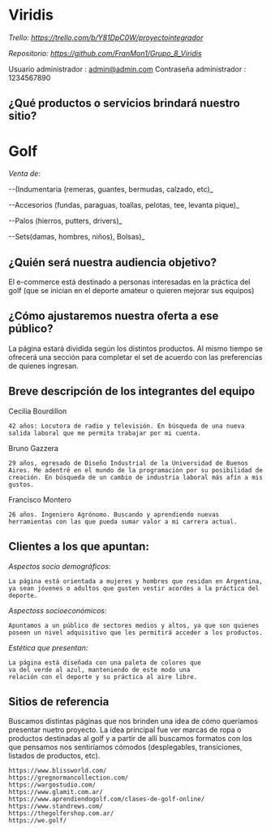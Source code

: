 # Viridis

_Trello: https://trello.com/b/Y81DpC0W/proyectointegrador_

_Repositorio: https://github.com/FranMon1/Grupo_8_Viridis_

Usuario administrador : admin@admin.com
Contraseña administrador :  1234567890

## ¿Qué productos o servicios brindará nuestro sitio?

# Golf 

_Venta de:_ 

--(Indumentaria (remeras, guantes, 
bermudas, calzado, etc)_

--Accesorios (fundas, paraguas, 
toallas, pelotas, tee, levanta pique)_

--Palos (hierros, putters, drivers)_

--Sets(damas, hombres, niños), Bolsas)_

## ¿Quién será nuestra audiencia objetivo?

El e-commerce está destinado a personas interesadas en la práctica del golf (que se inician en el deporte amateur o quieren mejorar sus equipos)

## ¿Cómo ajustaremos nuestra oferta a ese público?

La página estará dividida según los distintos productos. Al mismo tiempo se ofrecerá una sección para completar el set de acuerdo con las preferencias de quienes ingresan. 

## Breve descripción de los integrantes del equipo

Cecilia Bourdillon
```
42 años: Locutora de radio y televisión. En búsqueda de una nueva salida laboral que me permita trabajar por mi cuenta.
```
Bruno Gazzera
```
29 años, egresado de Diseño Industrial de la Universidad de Buenos Aires. Me adentré en el mundo de la programación por su posibilidad de creación. En búsqueda de un cambio de industria laboral más afín a mis gustos.

```
Francisco Montero
```
26 años. Ingeniero Agrónomo. Buscando y aprendiendo nuevas herramientas con las que pueda sumar valor a mi carrera actual. 
```

## Clientes a los que apuntan:


_Aspectos socio demográficos:_

```
La página está orientada a mujeres y hombres que residan en Argentina, ya sean jóvenes o adultos que gusten vestir acordes a la práctica del deporte. 
```

_Aspectoss socioeconómicos:_

```
Apuntamos a un público de sectores medios y altos, ya que son quienes poseen un nivel adquisitivo que les permitirá acceder a los productos. 

```
_Estética que presentan:_

```
La página está diseñada con una paleta de colores que 
va del verde al azul, manteniendo de este modo una 
relación con el deporte y su práctica al aire libre.

```

## Sitios de referencia

Buscamos distintas páginas que nos brinden una idea de 
cómo queríamos presentar nuetro proyecto. 
La idea principal fue ver marcas de ropa o productos 
destinadas al golf y a partir de allí buscamos formatos 
con los que pensamos nos sentiríamos cómodos 
(desplegables, transiciones, listados de productos, etc).


```
https://www.blissworld.com/  
https://gregnormancollection.com/ 
https://wargostudio.com/ 
https://www.glamit.com.ar/ 
https://www.aprendiendogolf.com/clases-de-golf-online/ 
https://www.standrews.com/ 
https://thegolfershop.com.ar/
https://we.golf/
```